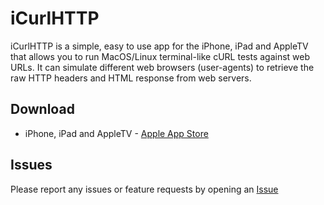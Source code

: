 # iCurlHTTP

iCurlHTTP is a simple, easy to use app for the iPhone, iPad and AppleTV that allows you to run MacOS/Linux terminal-like cURL tests against web URLs. It can simulate different web browsers (user-agents) to retrieve the raw HTTP headers and HTML response from web servers.

## Download

* iPhone, iPad and AppleTV - [Apple App Store](https://apps.apple.com/us/app/icurlhttp/id611943891)

## Issues

Please report any issues or feature requests by opening an [Issue](https://github.com/jasonacox/iCurlHTTP/issues/new)
